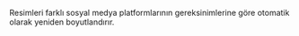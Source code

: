 Resimleri farklı sosyal medya platformlarının gereksinimlerine göre otomatik olarak yeniden boyutlandırır.